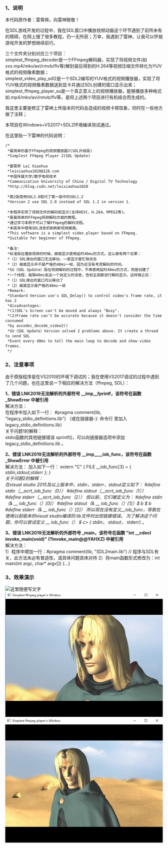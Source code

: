 ### 1、说明
本代码原作者：雷霄骅。向雷神致敬！  

在SDL游戏开发的过程中，我在SDL窗口中播放视频动画这个环节遇到了前所未有的障碍，在网上搜了很多教程，仍一无所获；万幸，我遇到了雷神，让我可以怀揣游戏开发的梦想继续前行。  

三个文件夹分别对应三个项目：  
simplest_ffmpeg_decoder是一个FFmpeg解码器，实现了将视频文件(如xxx.mp4/mkv/avi/rmvb/flv等)解封装后得到的H.264等视频压缩文件转化为YUV格式的视频像素数据；  
simplest_video_play_sdl2是一个SDL2编写的YUV格式的视频播放器，实现了将YUV格式的视频像素数据送到显卡并通过SDL创建的窗口显示出来；  
simplest_ffmpeg_player_su是一个真正意义上的视频播放器，能够播放多种格式如.mp4/mkv/avi/rmvb/flv等，是将上述两个项目进行有机结合而生成的。  

我这里主要是修正了雷神上传版本的代码会造成的视频卡顿现象，同时在一些地方做了注释；  

本项目在Windows+VS2017+SDL2环境编译测试通过。  

在这里贴一下雷神的代码说明：  

```
/*  
 *最简单的基于FFmpeg的视频播放器2(SDL升级版)  
 *Simplest FFmpeg Player 2(SDL Update)  
 
 *雷霄骅 Lei Xiaohua  
 *leixiaohua1020@126.com  
 *中国传媒大学/数字电视技术  
 *Communication University of China / Digital TV Technology  
 *http://blog.csdn.net/leixiaohua1020  
 
 *第2版使用SDL2.0取代了第一版中的SDL1.2  
 *Version 2 use SDL 2.0 instead of SDL 1.2 in version 1.  
 
 *本程序实现了视频文件的解码和显示(支持HEVC，H.264，MPEG2等)。  
 *是最简单的FFmpeg视频解码方面的教程。  
 *通过学习本例子可以了解FFmpeg的解码流程。  
 *本版本中使用SDL消息机制刷新视频画面。  
 *This software is a simplest video player based on FFmpeg.  
 *Suitable for beginner of FFmpeg.  
 
 *备注:  
 *标准版在播放视频的时候，画面显示使用延时40ms的方式。这么做有两个后果：  
 *（1）SDL弹出的窗口无法移动，一直显示是忙碌状态  
 *（2）画面显示并不是严格的40ms一帧，因为还没有考虑解码的时间。  
 *SU（SDL Update）版在视频解码的过程中，不再使用延时40ms的方式，而是创建了  
 *一个线程，每隔40ms发送一个自定义的消息，告知主函数进行解码显示。这样做之后：  
 *（1）SDL弹出的窗口可以移动了  
 *（2）画面显示是严格的40ms一帧  
 *Remark:  
 *Standard Version use's SDL_Delay() to control video's frame rate, it has 2  
 *disadvantages:  
 *(1)SDL's Screen can't be moved and always "Busy".  
 *(2)Frame rate can't be accurate because it doesn't consider the time consumed  
 *by avcodec_decode_video2()  
 *SU（SDL Update）Version solved 2 problems above. It create a thread to send SDL  
 *Event every 40ms to tell the main loop to decode and show video frames.  
 */  
```
 
### 2、注意事项
由于原版程序是在VS2010的环境下调试的；我在使用VS2017调试的过程中遇到了几个问题，也在这里说一下相应的解决方法（ffmpeg, SDL）：

**1、错误 LNK2019无法解析的外部符号 __imp__fprintf，该符号在函数 _ShowError 中被引用**  
解决方法：  
在程序中加入如下一行：
#pragma comment(lib, "legacy_stdio_definitions.lib")
（或在链接器-》命令行 里加入legacy_stdio_definitions.lib）  
关于问题1的解释：  
stdio函数的其他链接错误 sprintf()，可以向链接器选项中添加 legacy_stdio_definitions.lib 。

**2、错误 LNK2019无法解析的外部符号 __imp____iob_func，该符号在函数 _ShowError 中被引用**  
解决方法：
加入如下一行：
extern "C" { FILE __iob_func[3] = { *stdin,*stdout,*stderr }; }  
关于问题2的解释：  
在visual studio 2015及以上版本中，stdin，stderr，stdout定义如下：
#define stdin（__acrt_iob_func（0））
#define stdout（__acrt_iob_func（1））
#define stderr（__acrt_iob_func（2））
但以前，它们被定义为：
#define stdin （& __ iob_func（）[0]）
#define stdout（& __ iob_func（）[1]）$ b $ b #define stderr（& __ iob_func（）[2]）
所以现在没有定义__iob_func，导致在使用以前版本的visual studio编译的.lib文件时出现链接错误。
为了解决这个问题，你可以尝试定义 __ iob_func（） $ c> {* stdin，* stdout，* stderr} 。

**3、错误 LNK2019无法解析的外部符号 _main，该符号在函数 "int __cdecl invoke_main(void)" (?invoke_main@@YAHXZ) 中被引用**  
解决方法：  
1）程序中增加一行：#pragma comment(lib, "SDL2main.lib") // 程序与SDL有关，此方法未必有普适性，请具体问题具体对待
2）将main函数形式修改为：int main(int argc, char* argv[]) {...}


### 3、效果演示
![这里随便写文字](https://github.com/clw5180/SDL_ffmpeg_player/blob/master/screenshot/1.bmp)
![这里随便写文字](https://github.com/clw5180/SDL_ffmpeg_player/blob/master/screenshot/2.bmp)
![这里随便写文字](https://github.com/clw5180/SDL_ffmpeg_player/blob/master/screenshot/3.png)
